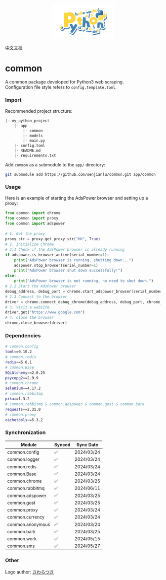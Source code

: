 <div align="center">
    <img src=https://raw.githubusercontent.com/senjianlu/common/master/Logo.png width=40%/>
</div>

[中文文档](https://github.com/senjianlu/common/blob/master/README_zh.md)

# common
A common package developed for Python3 web scraping.  
Configuration file style refers to `config.template.toml`.

### Import
Recommended project structure:
```text
|- my_python_project
    |- app
        |- common
        |- models
        |- main.py
    |- config.toml
    |- README.md
    |- requirements.txt
```
Add `common` as a submodule to the `app/` directory:
```bash
git submodule add https://github.com/senjianlu/common.git app/common
```

### Usage
Here is an example of starting the AdsPower browser and setting up a proxy:
```python
from common import chrome
from common import proxy
from common import adspower

# 1. Get the proxy
proxy_str = proxy.get_proxy_str("HK", True)
# 2. Initialize Chrome
# 2.1 Check if the AdsPower browser is already running
if adspower.is_browser_active(serial_number=1):
    print("AdsPower browser is running, shutting down...")
    adspower.stop_browser(serial_number=1)
    print("AdsPower browser shut down successfully!")
else:
    print("AdsPower browser is not running, no need to shut down.")
# 2.2 Start the AdsPower browser
debug_address, debug_port = chrome.start_adspower_browser(serial_number=1, proxy_str=proxy_str, is_open_tabs=True, launch_args=["--disable-popup-blocking"])
# 2.3 Connect to the browser
driver = chrome.connect_debug_chrome(debug_address, debug_port, chrome_version=122)
# 3. Visit a website
driver.get("https://www.google.com")
# 4. Close the browser
chrome.close_browser(driver)
```

### Dependencies
```bash
# common.config
toml==0.10.2
# common.redis
redis==5.0.1
# common.Base
SQLAlchemy==2.0.25
psycopg2==2.9.9
# common.chrome
selenium==4.17.2
# common.rabbitmq
pika==1.3.2
# common.rabbitmq & common.adspower & common.gost & common.bark
requests==2.31.0
# common.proxy
cachetools==5.3.2
```

### Synchronization

| Module               | Synced | Sync Date  |
|------------------|--|------------|
| common.config    | ✅ | 2024/03/24 |
| common.logger    | ✅ | 2024/03/24 |
| common.redis     | ✅ | 2024/03/24 |
| common.Base      | ✅ | 2024/03/24 |
| common.chrome    | ✅ | 2024/03/25 |
| common.rabbitmq  | ✅ | 2024/06/11 |
| common.adspower  | ✅ | 2024/03/25 |
| common.gost      | ✅ | 2024/03/25 |
| common.proxy     | ✅ | 2024/03/24 |
| common.currency  | ✅ | 2024/03/24 |
| common.anonymous | ✅ | 2024/03/24 |
| common.bark      | ✅ | 2024/03/25 |
| common.work      | ✅ | 2024/05/15 |
| common.sms       | ✅ | 2024/05/27 |

### Other
Logo author: [さわらつき](https://x.com/sawaratsuki1004)
